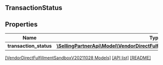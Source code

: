 ## TransactionStatus

## Properties

Name | Type | Description | Notes
------------ | ------------- | ------------- | -------------
**transaction_status** | [**\SellingPartnerApi\Model\VendorDirectFulfillmentSandboxV20211028\Transaction**](Transaction.md) |  | [optional]

[[VendorDirectFulfillmentSandboxV20211028 Models]](../) [[API list]](../../Api) [[README]](../../../README.md)

